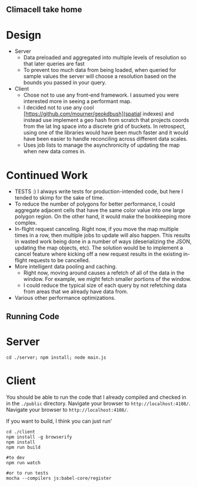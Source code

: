 ## Climacell take home

# Design

- Server
	- Data preloaded and aggregated into multiple levels of resolution so that later queries are fast
	- To prevent too much data from being loaded, when queried for sample values the server will choose a resolution based
		on the bounds you passed in your query.
- Client
  - Chose not to use any front-end framework.  I assumed you were interested more in seeing a performant map.
  - I decided not to use any cool [https://github.com/mourner/geokdbush](spatial indexes) and instead use implement a geo hash from scratch that projects coords from the lat lng space into a discrete grid of buckets.  In retrospect, using one of the libraries would have been much faster and it would have been easier to handle reconciling across different data scales.
  - Uses job lists to manage the asynchronicity of updating the map when new data comes in.


# Continued Work

- TESTS :) I always write tests for production-intended code, but here I tended to skimp for the sake of time.
- To reduce the number of polygons for better performance, I could aggregate adjacent cells that have the same color value into one large polygon region.  On the other hand, it would make the bookkeeping more complex.
- In-flight request canceling.  Right now, if you move the map multiple times in a row, then multiple jobs to update will also happen.  This results in wasted work being done in a number of ways (deserializing the JSON, updating the map objects, etc).  The solution would be to implement a cancel feature where kicking off a new request results in the existing in-flight requests to be cancelled.
- More intelligent data pooling and caching.
  - Right now, moving around causes a refetch of all of the data in the window.  For example, we might fetch smaller portions of the window.
  - I could reduce the typical size of each query by not refetching data from areas that we already have data from.
- Various other performance optimizations.

## Running Code

# Server

`cd ./server; npm install; node main.js`

# Client
You should be able to run the code that I already compiled and checked in in the `./public` directory.  Navigate your browser to `http://localhost:4108/`.  Navigate your browser to `http://localhost:4108/`.

If you want to build, I think you can just run'

```
cd ./client
npm install -g browserify
npm install
npm run build

#to dev
npm run watch

#or to run tests
mocha --compilers js:babel-core/register
```
